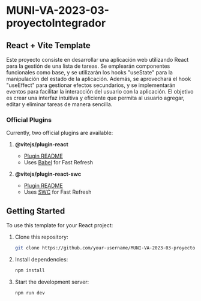 # MUNI-VA-2023-03-proyectoIntegrador



## React + Vite Template

Este proyecto consiste en desarrollar una aplicación web utilizando React para la gestión de una lista de tareas. Se emplearán componentes funcionales como base, y se utilizarán los hooks "useState" para la manipulación del estado de la aplicación. Además, se aprovechará el hook "useEffect" para gestionar efectos secundarios, y se implementarán eventos para facilitar la interacción del usuario con la aplicación. El objetivo es crear una interfaz intuitiva y eficiente que permita al usuario agregar, editar y eliminar tareas de manera sencilla.

### Official Plugins

Currently, two official plugins are available:

1. **@vitejs/plugin-react**
    - [Plugin README](https://github.com/vitejs/vite-plugin-react/blob/main/packages/plugin-react/README.md)
    - Uses [Babel](https://babeljs.io/) for Fast Refresh

2. **@vitejs/plugin-react-swc**
    - [Plugin README](https://github.com/vitejs/vite-plugin-react-swc)
    - Uses [SWC](https://swc.rs/) for Fast Refresh

## Getting Started

To use this template for your React project:

1. Clone this repository:

   ```bash
   git clone https://github.com/your-username/MUNI-VA-2023-03-proyectoIntegrador.git

   
2. Install dependencies:

   ```bash
   npm install


3. Start the development server:

   ```bash
   npm run dev